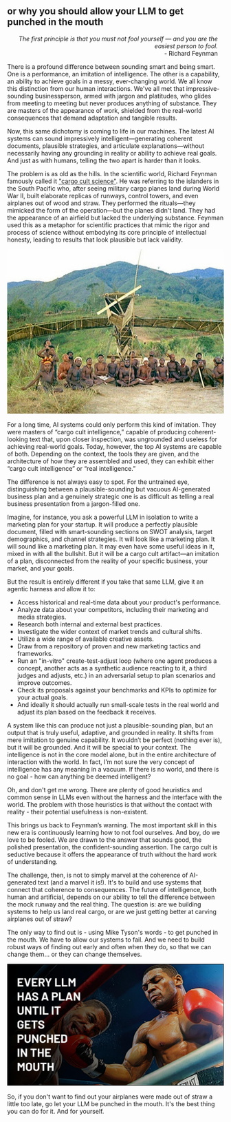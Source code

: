 ## or why you should allow your LLM to get punched in the mouth


<p style="text-align: right; padding-right: 1em;">
    <span style="font-style: italic;">The first principle is that you must not fool yourself — and you are the easiest person to fool.</span>
<br />
- Richard Feynman
</p>

There is a profound difference between sounding smart and being smart. One is a performance, an imitation of intelligence. The other is a capability, an ability to achieve goals in a messy, ever-changing world. We all know this distinction from our human interactions. We've all met that impressive-sounding businessperson, armed with jargon and platitudes, who glides from meeting to meeting but never produces anything of substance. They are masters of the appearance of work, shielded from the real-world consequences that demand adaptation and tangible results.

Now, this same dichotomy is coming to life in our machines. The latest AI systems can sound impressively intelligent—generating coherent documents, plausible strategies, and articulate explanations—without necessarily having any grounding in reality or ability to achieve real goals. And just as with humans, telling the two apart is harder than it looks.

The problem is as old as the hills. In the scientific world, Richard Feynman famously called it ["cargo cult science"](https://people.cs.uchicago.edu/~ravenben/cargocult.html). He was referring to the islanders in the South Pacific who, after seeing military cargo planes land during World War II, built elaborate replicas of runways, control towers, and even airplanes out of wood and straw. They performed the rituals—they mimicked the form of the operation—but the planes didn't land. They had the appearance of an airfield but lacked the underlying substance. Feynman used this as a metaphor for scientific practices that mimic the rigor and process of science without embodying its core principle of intellectual honesty, leading to results that look plausible but lack validity.

![Cargo cult airfield replica](./img/cargo-cult.jpg)

For a long time, AI systems could only perform this kind of imitation. They were masters of “cargo cult intelligence,” capable of producing coherent-looking text that, upon closer inspection, was ungrounded and useless for achieving real-world goals. Today, however, the top AI systems are capable of both. Depending on the context, the tools they are given, and the architecture of how they are assembled and used, they can exhibit either “cargo cult intelligence” or “real intelligence.”

The difference is not always easy to spot. For the untrained eye, distinguishing between a plausible-sounding but vacuous AI-generated business plan and a genuinely strategic one is as difficult as telling a real business presentation from a jargon-filled one.

Imagine, for instance, you ask a powerful LLM in isolation to write a marketing plan for your startup. It will produce a perfectly plausible document, filled with smart-sounding sections on SWOT analysis, target demographics, and channel strategies. It will look like a marketing plan. It will sound like a marketing plan. It may even have some useful ideas in it, mixed in with all the bullshit. But it will be a cargo cult artifact—an imitation of a plan, disconnected from the reality of your specific business, your market, and your goals.

But the result is entirely different if you take that same LLM, give it an agentic harness and allow it to:

- Access historical and real-time data about your product's performance.
- Analyze data about your competitors, including their marketing and media strategies.
- Research both internal and external best practices.
- Investigate the wider context of market trends and cultural shifts.
- Utilize a wide range of available creative assets.
- Draw from a repository of proven and new marketing tactics and frameworks.
- Run an "in-vitro" create-test-adjust loop (where one agent produces a concept, another acts as a synthetic audience reacting to it, a third judges and adjusts, etc.) in an adversarial setup to plan scenarios and improve outcomes.
- Check its proposals against your benchmarks and KPIs to optimize for your actual goals.
- And ideally it should actually run small-scale tests in the real world and adjust its plan based on the feedback it receives.

A system like this can produce not just a plausible-sounding plan, but an output that is truly useful, adaptive, and grounded in reality. It shifts from mere imitation to genuine capability. It wouldn’t be perfect (nothing ever is), but it will be grounded. And it will be special to your context. The intelligence is not in the core model alone, but in the entire architecture of interaction with the world. In fact, I’m not sure the very concept of intelligence has any meaning in a vacuum. If there is no world, and there is no goal - how can anything be deemed intelligent?

Oh, and don't get me wrong. There are plenty of good heuristics and common sense in LLMs even without the harness and the interface with the world. The problem with those heuristics is that without the contact with reality - their potential usefulness is non-existent.

This brings us back to Feynman’s warning. The most important skill in this new era is continuously learning how to not fool ourselves. And boy, do we love to be fooled. We are drawn to the answer that sounds good, the polished presentation, the confident-sounding assertion. The cargo cult is seductive because it offers the appearance of truth without the hard work of understanding.

The challenge, then, is not to simply marvel at the coherence of AI-generated text (and a marvel it is!). It's to build and use systems that connect that coherence to consequences. The future of intelligence, both human and artificial, depends on our ability to tell the difference between the mock runway and the real thing. The question is: are we building systems to help us land real cargo, or are we just getting better at carving airplanes out of straw?

The only way to find out is - using Mike Tyson's words - to get punched in the mouth. We have to allow our systems to fail. And we need to build robust ways of finding out early and often when they do, so that we can change them… or they can change themselves.

![Mike Tyson vs LLM](./img/tyson-vs-llm.jpg)

So, if you don't want to find out your airplanes were made out of straw a little too late, go let your LLM be punched in the mouth. It's the best thing you can do for it. And for yourself.